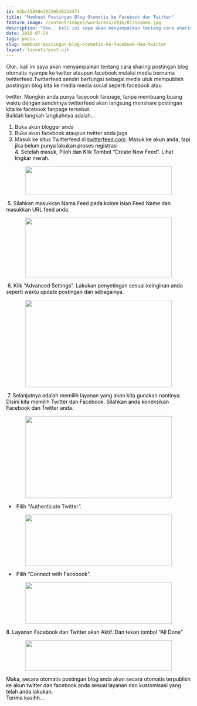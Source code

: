 ```yaml
---
id: 63bc55848e39220548224474
title: "Membuat Postingan Blog Otomatis ke Facebook dan Twitter"
feature_image: /content/images/wordpress/2016/07/sosmed.jpg
description: "Oke.. kali ini saya akan menyampaikan tentang cara sharing postingan blog otomatis nyampe ke twitter ataupun facebook melalui media bernama…"
date: 2016-07-24
tags: posts
slug: membuat-postingan-blog-otomatis-ke-facebook-dan-twitter
layout: layouts/post.njk
---
```


<!--kg-card-begin: html--><p>Oke.. kali ini saya akan menyampaikan tentang cara sharing postingan blog otomatis nyampe ke twitter ataupun facebook melalui media bernama twitterfeed.Twitterfeed sendiri berfungsi sebagai media utuk mempublish postingan blog kita ke media media social seperti facebook atau<br />
<a name="more"></a>twitter. Mungkin anda punya facecook fanpage, tanpa membuang buang waktu dengan sendirinya twitterfeed akan langsung menshare postingan kita ke facebook fanpage tersebut.<br />
Baiklah langkah langkahnya adalah&#8230;<br />
1. Buka akun blogger anda<br />
2. Buka akun facebook ataupun twitter anda juga<br />
3. Masuk ke situs Twitterfeed di <span style="color: blue;"><a href="http://twitterfeed.com/" target="_blank" rel="noopener noreferrer">twitterfeed.com</a>. <span style="color: black;">Masuk ke akun anda, tapi jika belum punya lakukan proses registrasi</span></span><br />
<span style="color: blue;"><span style="color: black;">4. Setelah masuk, Piloh dan Klik Tombol &#8220;Create New Feed&#8221;. Lihat lingkar merah.</span></span></p>
<div style="clear: both; text-align: center;"><a style="margin-left: 1em; margin-right: 1em;" href="https://3.bp.blogspot.com/-uU0h2XPLRo0/V5SNUx8Y7GI/AAAAAAAAASY/KzTm5VlM5M4qvxyDH06u3netKGtnFTb2gCLcB/s1600/untitled.bmp"><img loading="lazy" src="https://3.bp.blogspot.com/-uU0h2XPLRo0/V5SNUx8Y7GI/AAAAAAAAASY/KzTm5VlM5M4qvxyDH06u3netKGtnFTb2gCLcB/s400/untitled.bmp" width="400" height="78" border="0" /></a></div>
<p><span style="color: blue;"><span style="color: black;"> 5. Silahkan masukkan Nama Feed pada kolom isian Feed Name dan masukkan URL feed anda.</span></span></p>
<div style="clear: both; text-align: center;"><a style="margin-left: 1em; margin-right: 1em;" href="https://4.bp.blogspot.com/-xvCHCOHQEA0/V5SORWxX3aI/AAAAAAAAASg/aF3xZSIWCLMOgz6n5On4p1p9sRqSKI8CwCLcB/s1600/untitled.bmp"><img loading="lazy" src="https://4.bp.blogspot.com/-xvCHCOHQEA0/V5SORWxX3aI/AAAAAAAAASg/aF3xZSIWCLMOgz6n5On4p1p9sRqSKI8CwCLcB/s400/untitled.bmp" width="400" height="162" border="0" /></a></div>
<p><span style="color: blue;"><span style="color: black;"> 6. Klik &#8220;Advanced Settings&#8221;. Lakukan penyetingan sesuai keinginan anda seperti waktu update postingan dan sebagainya.</span></span></p>
<div style="clear: both; text-align: center;"><a style="margin-left: 1em; margin-right: 1em;" href="https://3.bp.blogspot.com/-W5l6X0aSfjA/V5SPKxMdupI/AAAAAAAAASs/tHuUlDR715wulaJrVpG5Lo0rnxpHdcPYgCLcB/s1600/untitled1.bmp"><img loading="lazy" src="https://3.bp.blogspot.com/-W5l6X0aSfjA/V5SPKxMdupI/AAAAAAAAASs/tHuUlDR715wulaJrVpG5Lo0rnxpHdcPYgCLcB/s400/untitled1.bmp" width="400" height="237" border="0" /></a></div>
<p><span style="color: blue;"><span style="color: black;"> 7. Selanjutnya adalah memilih layanan yang akan kita gunakan nantinya. Disini kita memilih Twitter dan Facebook. Silahkan anda koneksikan Facebook dan Twitter anda.</span></span></p>
<div style="clear: both; text-align: center;"><a style="margin-left: 1em; margin-right: 1em;" href="https://1.bp.blogspot.com/-2VoGfVqGlvo/V5SQqOf2qaI/AAAAAAAAAS4/k78tVMEdgHQiKfzYQ-QvJaTvLHM1FHD1wCLcB/s1600/untitled1.bmp"><img loading="lazy" src="https://1.bp.blogspot.com/-2VoGfVqGlvo/V5SQqOf2qaI/AAAAAAAAAS4/k78tVMEdgHQiKfzYQ-QvJaTvLHM1FHD1wCLcB/s400/untitled1.bmp" width="400" height="223" border="0" /></a></div>
<ul>
<li> Pilih &#8220;Authenticate Twitter&#8221;.</li>
</ul>
<div style="clear: both; text-align: center;"><a style="margin-left: 1em; margin-right: 1em;" href="https://2.bp.blogspot.com/-6akTUhFpsh4/V5SQ9UHDrOI/AAAAAAAAAS8/d9S7Fzeb0To89XZyVWQ-lQBf8OaWJvFFACLcB/s1600/untitled2.bmp"><img loading="lazy" src="https://2.bp.blogspot.com/-6akTUhFpsh4/V5SQ9UHDrOI/AAAAAAAAAS8/d9S7Fzeb0To89XZyVWQ-lQBf8OaWJvFFACLcB/s400/untitled2.bmp" width="400" height="139" border="0" /></a></div>
<ul>
<li><span style="color: blue;"><span style="color: black;"> Pilih &#8220;Connect with Facebook&#8221;.</span></span></li>
</ul>
<div style="clear: both; text-align: center;"><span style="color: black;"><a style="margin-left: 1em; margin-right: 1em;" href="https://4.bp.blogspot.com/-7FjHPStE-zs/V5SRcwSACUI/AAAAAAAAATE/MlxoJAaTiI4FRP9MyBL9Je5wAS9Ztvv2ACLcB/s1600/untitled5.bmp"><img loading="lazy" src="https://4.bp.blogspot.com/-7FjHPStE-zs/V5SRcwSACUI/AAAAAAAAATE/MlxoJAaTiI4FRP9MyBL9Je5wAS9Ztvv2ACLcB/s400/untitled5.bmp" width="400" height="113" border="0" /></a></span></div>
<p><span style="color: black;">8. Layanan Facebook dan Twitter akan Aktif. Dan tekan tombol &#8220;All Done&#8221;</span></p>
<div style="clear: both; text-align: center;"><a style="margin-left: 1em; margin-right: 1em;" href="https://4.bp.blogspot.com/-P4G1GE79hok/V5STTIOUtrI/AAAAAAAAATU/y6pK3f0zcosEeVq2QlCRa3vFWsbA3n0SQCLcB/s1600/untitled5.bmp"><img loading="lazy" src="https://4.bp.blogspot.com/-P4G1GE79hok/V5STTIOUtrI/AAAAAAAAATU/y6pK3f0zcosEeVq2QlCRa3vFWsbA3n0SQCLcB/s400/untitled5.bmp" width="400" height="83" border="0" /></a></div>
<p><span style="color: blue;"><span style="color: black;">Maka, secara otomatis postingan blog anda akan secara otomatis terpublish ke akun twitter dan facebook anda sesuai layanan dan kustomisasi yang telah anda lakukan.</span></span><br />
<span style="color: blue;"><span style="color: black;">Terima kasihh&#8230; </span></span></p>
<!--kg-card-end: html-->
